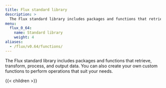 ```yaml
---
title: Flux standard library
description: >
  The Flux standard library includes packages and functions that retrieve, transform, process, and output data.
menu:
  flux_0_64:
    name: Standard library
    weight: 4
aliases:
  - /flux/v0.64/functions/
---
```


The Flux standard library includes packages and functions that retrieve, transform, process, and output data.
You can also create your own custom functions to perform operations that suit your needs.

{{< children >}}
